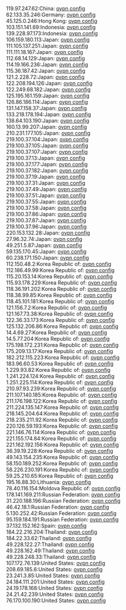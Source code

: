 119.97.247.62:China: [ovpn config](vpn/119_97_247_62.ovpn)  
62.133.35.246:Germany: [ovpn config](vpn/62_133_35_246.ovpn)  
45.125.0.246:Hong Kong: [ovpn config](vpn/45_125_0_246.ovpn)  
103.151.141.69:Indonesia: [ovpn config](vpn/103_151_141_69.ovpn)  
139.228.97.173:Indonesia: [ovpn config](vpn/139_228_97_173.ovpn)  
106.159.180.113:Japan: [ovpn config](vpn/106_159_180_113.ovpn)  
111.105.137.251:Japan: [ovpn config](vpn/111_105_137_251.ovpn)  
111.111.18.167:Japan: [ovpn config](vpn/111_111_18_167.ovpn)  
112.68.14.129:Japan: [ovpn config](vpn/112_68_14_129.ovpn)  
114.19.166.236:Japan: [ovpn config](vpn/114_19_166_236.ovpn)  
115.36.187.42:Japan: [ovpn config](vpn/115_36_187_42.ovpn)  
121.2.228.72:Japan: [ovpn config](vpn/121_2_228_72.ovpn)  
122.208.194.126:Japan: [ovpn config](vpn/122_208_194_126.ovpn)  
122.249.68.182:Japan: [ovpn config](vpn/122_249_68_182.ovpn)  
125.195.161.159:Japan: [ovpn config](vpn/125_195_161_159.ovpn)  
126.86.186.114:Japan: [ovpn config](vpn/126_86_186_114.ovpn)  
131.147.158.37:Japan: [ovpn config](vpn/131_147_158_37.ovpn)  
133.218.178.194:Japan: [ovpn config](vpn/133_218_178_194.ovpn)  
138.64.103.190:Japan: [ovpn config](vpn/138_64_103_190.ovpn)  
160.13.99.207:Japan: [ovpn config](vpn/160_13_99_207.ovpn)  
210.231.177.105:Japan: [ovpn config](vpn/210_231_177_105.ovpn)  
219.100.37.104:Japan: [ovpn config](vpn/219_100_37_104.ovpn)  
219.100.37.105:Japan: [ovpn config](vpn/219_100_37_105.ovpn)  
219.100.37.107:Japan: [ovpn config](vpn/219_100_37_107.ovpn)  
219.100.37.13:Japan: [ovpn config](vpn/219_100_37_13.ovpn)  
219.100.37.177:Japan: [ovpn config](vpn/219_100_37_177.ovpn)  
219.100.37.182:Japan: [ovpn config](vpn/219_100_37_182.ovpn)  
219.100.37.19:Japan: [ovpn config](vpn/219_100_37_19.ovpn)  
219.100.37.31:Japan: [ovpn config](vpn/219_100_37_31.ovpn)  
219.100.37.49:Japan: [ovpn config](vpn/219_100_37_49.ovpn)  
219.100.37.51:Japan: [ovpn config](vpn/219_100_37_51.ovpn)  
219.100.37.55:Japan: [ovpn config](vpn/219_100_37_55.ovpn)  
219.100.37.58:Japan: [ovpn config](vpn/219_100_37_58.ovpn)  
219.100.37.86:Japan: [ovpn config](vpn/219_100_37_86.ovpn)  
219.100.37.87:Japan: [ovpn config](vpn/219_100_37_87.ovpn)  
219.100.37.96:Japan: [ovpn config](vpn/219_100_37_96.ovpn)  
220.153.132.28:Japan: [ovpn config](vpn/220_153_132_28.ovpn)  
27.96.32.74:Japan: [ovpn config](vpn/27_96_32_74.ovpn)  
49.251.5.87:Japan: [ovpn config](vpn/49_251_5_87.ovpn)  
59.135.170.45:Japan: [ovpn config](vpn/59_135_170_45.ovpn)  
60.238.171.150:Japan: [ovpn config](vpn/60_238_171_150.ovpn)  
112.150.48.2:Korea Republic of: [ovpn config](vpn/112_150_48_2.ovpn)  
112.186.49.99:Korea Republic of: [ovpn config](vpn/112_186_49_99.ovpn)  
115.20.153.14:Korea Republic of: [ovpn config](vpn/115_20_153_14.ovpn)  
115.93.178.229:Korea Republic of: [ovpn config](vpn/115_93_178_229.ovpn)  
118.36.191.202:Korea Republic of: [ovpn config](vpn/118_36_191_202.ovpn)  
118.38.99.85:Korea Republic of: [ovpn config](vpn/118_38_99_85.ovpn)  
118.45.101.181:Korea Republic of: [ovpn config](vpn/118_45_101_181.ovpn)  
121.156.7.2:Korea Republic of: [ovpn config](vpn/121_156_7_2.ovpn)  
121.167.73.38:Korea Republic of: [ovpn config](vpn/121_167_73_38.ovpn)  
122.36.33.173:Korea Republic of: [ovpn config](vpn/122_36_33_173.ovpn)  
125.132.206.86:Korea Republic of: [ovpn config](vpn/125_132_206_86.ovpn)  
14.4.69.27:Korea Republic of: [ovpn config](vpn/14_4_69_27.ovpn)  
14.5.77.204:Korea Republic of: [ovpn config](vpn/14_5_77_204.ovpn)  
175.198.172.231:Korea Republic of: [ovpn config](vpn/175_198_172_231.ovpn)  
175.209.13.17:Korea Republic of: [ovpn config](vpn/175_209_13_17.ovpn)  
182.212.115.223:Korea Republic of: [ovpn config](vpn/182_212_115_223.ovpn)  
183.96.60.53:Korea Republic of: [ovpn config](vpn/183_96_60_53.ovpn)  
1.229.93.82:Korea Republic of: [ovpn config](vpn/1_229_93_82.ovpn)  
1.241.224.124:Korea Republic of: [ovpn config](vpn/1_241_224_124.ovpn)  
1.251.225.114:Korea Republic of: [ovpn config](vpn/1_251_225_114.ovpn)  
210.97.93.239:Korea Republic of: [ovpn config](vpn/210_97_93_239.ovpn)  
211.107.140.185:Korea Republic of: [ovpn config](vpn/211_107_140_185.ovpn)  
211.176.198.122:Korea Republic of: [ovpn config](vpn/211_176_198_122.ovpn)  
211.224.135.147:Korea Republic of: [ovpn config](vpn/211_224_135_147.ovpn)  
218.145.204.64:Korea Republic of: [ovpn config](vpn/218_145_204_64.ovpn)  
218.235.211.92:Korea Republic of: [ovpn config](vpn/218_235_211_92.ovpn)  
220.126.59.193:Korea Republic of: [ovpn config](vpn/220_126_59_193.ovpn)  
221.146.76.114:Korea Republic of: [ovpn config](vpn/221_146_76_114.ovpn)  
221.155.174.84:Korea Republic of: [ovpn config](vpn/221_155_174_84.ovpn)  
221.162.192.156:Korea Republic of: [ovpn config](vpn/221_162_192_156.ovpn)  
36.39.19.228:Korea Republic of: [ovpn config](vpn/36_39_19_228.ovpn)  
49.143.154.235:Korea Republic of: [ovpn config](vpn/49_143_154_235.ovpn)  
58.150.189.252:Korea Republic of: [ovpn config](vpn/58_150_189_252.ovpn)  
58.226.230.191:Korea Republic of: [ovpn config](vpn/58_226_230_191.ovpn)  
59.25.210.65:Korea Republic of: [ovpn config](vpn/59_25_210_65.ovpn)  
195.16.88.30:Lithuania: [ovpn config](vpn/195_16_88_30.ovpn)  
78.40.116.154:Moldova Republic of: [ovpn config](vpn/78_40_116_154.ovpn)  
178.141.169.211:Russian Federation: [ovpn config](vpn/178_141_169_211.ovpn)  
31.220.188.196:Russian Federation: [ovpn config](vpn/31_220_188_196.ovpn)  
46.42.18.1:Russian Federation: [ovpn config](vpn/46_42_18_1.ovpn)  
5.130.252.42:Russian Federation: [ovpn config](vpn/5_130_252_42.ovpn)  
95.159.184.191:Russian Federation: [ovpn config](vpn/95_159_184_191.ovpn)  
37.132.152.162:Spain: [ovpn config](vpn/37_132_152_162.ovpn)  
184.22.216.204:Thailand: [ovpn config](vpn/184_22_216_204.ovpn)  
184.22.33.62:Thailand: [ovpn config](vpn/184_22_33_62.ovpn)  
49.228.122.27:Thailand: [ovpn config](vpn/49_228_122_27.ovpn)  
49.228.162.49:Thailand: [ovpn config](vpn/49_228_162_49.ovpn)  
49.228.248.33:Thailand: [ovpn config](vpn/49_228_248_33.ovpn)  
107.172.76.139:United States: [ovpn config](vpn/107_172_76_139.ovpn)  
208.69.185.6:United States: [ovpn config](vpn/208_69_185_6.ovpn)  
23.241.3.85:United States: [ovpn config](vpn/23_241_3_85.ovpn)  
24.184.111.201:United States: [ovpn config](vpn/24_184_111_201.ovpn)  
24.19.178.168:United States: [ovpn config](vpn/24_19_178_168.ovpn)  
24.21.42.239:United States: [ovpn config](vpn/24_21_42_239.ovpn)  
76.170.100.190:United States: [ovpn config](vpn/76_170_100_190.ovpn)  
